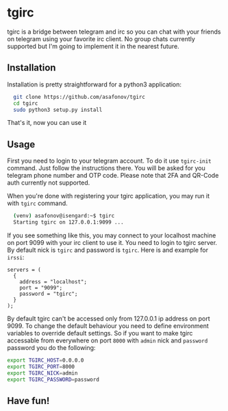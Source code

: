tgirc
=====

tgirc is a bridge between telegram and irc so you can chat with your friends on telegram using your favorite irc client. No group chats currently supported but I'm going to implement it in the nearest future.

Installation
------------

Installation is pretty straightforward for a python3 application:

```bash
  git clone https://github.com/asafonov/tgirc
  cd tgirc
  sudo python3 setup.py install
```

That's it, now you can use it

Usage
-----

First you need to login to your telegram account. To do it use `tgirc-init` command. Just follow the instructions there. You will be asked for you telegram phone number and OTP code. Please note that 2FA and QR-Code auth currently not supported.

When you're done with registering your tgirc application, you may run it with `tgirc` command.

```bash
  (venv) asafonov@isengard:~$ tgirc
  Starting tgirc on 127.0.0.1:9099 ...
```

If you see something like this, you may connect to your localhost machine on port 9099 with your irc client to use it. You need to login to tgirc server. By default nick is `tgirc` and password is `tgirc`. Here is and example for `irssi`:

```
servers = (
  {
    address = "localhost";
    port = "9099";
    password = "tgirc";
  }
);
```

By default tgirc can't be accessed only from 127.0.0.1 ip address on port 9099. To change the default behaviour you need to define environment variables to override default settings. So if you want to make tgirc accessable from everywhere on port `8000` with `admin` nick and `password` password you do the following:

```bash
export TGIRC_HOST=0.0.0.0
export TGIRC_PORT=8000
export TGIRC_NICK=admin
export TGIRC_PASSWORD=password
```

Have fun!
---------
